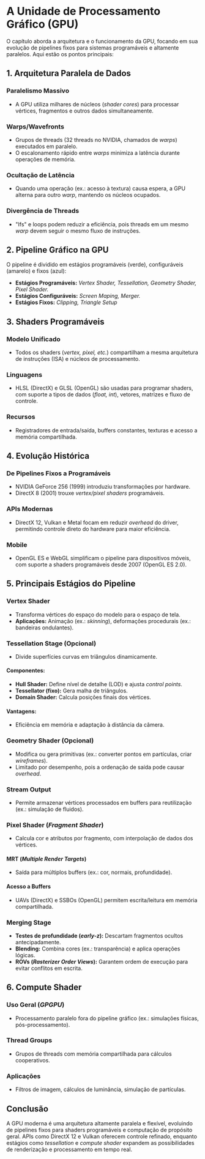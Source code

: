 # A Unidade de Processamento Gráfico (GPU)

O capítulo aborda a arquitetura e o funcionamento da GPU, focando em sua evolução de pipelines fixos para sistemas programáveis e altamente paralelos. Aqui estão os pontos principais:

## 1. Arquitetura Paralela de Dados

### Paralelismo Massivo

- A GPU utiliza milhares de núcleos (_shader cores_) para processar vértices, fragmentos e outros dados simultaneamente.

### Warps/Wavefronts

- Grupos de threads (32 threads no NVIDIA, chamados de _warps_) executados em paralelo.
- O escalonamento rápido entre _warps_ minimiza a latência durante operações de memória.

### Ocultação de Latência

- Quando uma operação (ex.: acesso à textura) causa espera, a GPU alterna para outro _warp_, mantendo os núcleos ocupados.

### Divergência de Threads

- "Ifs" e loops podem reduzir a eficiência, pois threads em um mesmo _warp_ devem seguir o mesmo fluxo de instruções.

## 2. Pipeline Gráfico na GPU

O pipeline é dividido em estágios programáveis (verde), configuráveis (amarelo) e fixos (azul):

- **Estágios Programáveis:** _Vertex Shader, Tessellation, Geometry Shader, Pixel Shader._
- **Estágios Configuráveis:** _Screen Maping, Merger._
- **Estágios Fixos:** _Clipping, Triangle Setup_

## 3. Shaders Programáveis

### Modelo Unificado

- Todos os shaders (_vertex, pixel, etc._) compartilham a mesma arquitetura de instruções (ISA) e núcleos de processamento.

### Linguagens

- HLSL (DirectX) e GLSL (OpenGL) são usadas para programar shaders, com suporte a tipos de dados (_float, int_), vetores, matrizes e fluxo de controle.

### Recursos

- Registradores de entrada/saída, buffers constantes, texturas e acesso a memória compartilhada.

## 4. Evolução Histórica

### De Pipelines Fixos a Programáveis

- NVIDIA GeForce 256 (1999) introduziu transformações por hardware.
- DirectX 8 (2001) trouxe _vertex/pixel shaders_ programáveis.

### APIs Modernas

- DirectX 12, Vulkan e Metal focam em reduzir _overhead_ do driver, permitindo controle direto do hardware para maior eficiência.

### Mobile

- OpenGL ES e WebGL simplificam o pipeline para dispositivos móveis, com suporte a shaders programáveis desde 2007 (OpenGL ES 2.0).

## 5. Principais Estágios do Pipeline

### Vertex Shader

- Transforma vértices do espaço do modelo para o espaço de tela.
- **Aplicações:** Animação (ex.: _skinning_), deformações procedurais (ex.: bandeiras ondulantes).

### Tessellation Stage (Opcional)

- Divide superfícies curvas em triângulos dinamicamente.

#### Componentes:

- **Hull Shader:** Define nível de detalhe (LOD) e ajusta _control points_.
- **Tessellator (fixo):** Gera malha de triângulos.
- **Domain Shader:** Calcula posições finais dos vértices.

#### Vantagens:

- Eficiência em memória e adaptação à distância da câmera.

### Geometry Shader (Opcional)

- Modifica ou gera primitivas (ex.: converter pontos em partículas, criar _wireframes_).
- Limitado por desempenho, pois a ordenação de saída pode causar _overhead_.

### Stream Output

- Permite armazenar vértices processados em buffers para reutilização (ex.: simulação de fluidos).

### Pixel Shader (_Fragment Shader_)

- Calcula cor e atributos por fragmento, com interpolação de dados dos vértices.

#### MRT (_Multiple Render Targets_)

- Saída para múltiplos buffers (ex.: cor, normais, profundidade).

#### Acesso a Buffers

- UAVs (DirectX) e SSBOs (OpenGL) permitem escrita/leitura em memória compartilhada.

### Merging Stage

- **Testes de profundidade (_early-z_):** Descartam fragmentos ocultos antecipadamente.
- **Blending:** Combina cores (ex.: transparência) e aplica operações lógicas.
- **ROVs (_Rasterizer Order Views_):** Garantem ordem de execução para evitar conflitos em escrita.

## 6. Compute Shader

### Uso Geral (_GPGPU_)

- Processamento paralelo fora do pipeline gráfico (ex.: simulações físicas, pós-processamento).

### Thread Groups

- Grupos de threads com memória compartilhada para cálculos cooperativos.

### Aplicações

- Filtros de imagem, cálculos de luminância, simulação de partículas.

## Conclusão

A GPU moderna é uma arquitetura altamente paralela e flexível, evoluindo de pipelines fixos para shaders programáveis e computação de propósito geral. APIs como DirectX 12 e Vulkan oferecem controle refinado, enquanto estágios como _tessellation_ e _compute shader_ expandem as possibilidades de renderização e processamento em tempo real.
